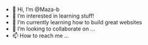 - 👋 Hi, I’m @Maza-b
- 👀 I’m interested in learning stuff!
- 🌱 I’m currently learning how to build great websites
- 💞️ I’m looking to collaborate on ...
- 📫 How to reach me ...

<!---
Maza-b/Maza-b is a ✨ special ✨ repository because its `README.md` (this file) appears on your GitHub profile.
You can click the Preview link to take a look at your changes.
--->
